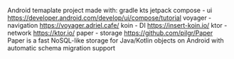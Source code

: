 Android temaplate project
made with:
gradle kts
jetpack compose - ui https://developer.android.com/develop/ui/compose/tutorial
voyager - navigation https://voyager.adriel.cafe/
koin - DI https://insert-koin.io/
ktor - network https://ktor.io/
paper - storage https://github.com/pilgr/Paper Paper is a fast NoSQL-like storage for Java/Kotlin objects on Android with automatic schema migration support